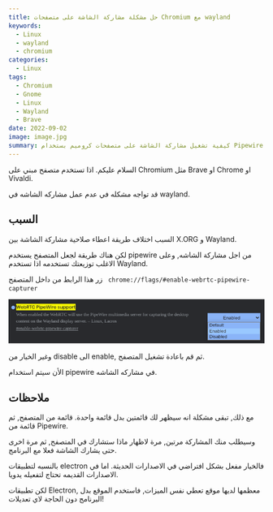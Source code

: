 ```yaml
---
title: حل مشكلة مشاركة الشاشة على متصفحات Chromium مع wayland
keywords:
  - Linux
  - wayland
  - chromium
categories:
  - Linux
tags:
  - Chromium
  - Gnome
  - Linux
  - Wayland
  - Brave
date: 2022-09-02
image: image.jpg
summary: كيفية تشغيل مشاركة الشاشة على متصفحات كروميم بستخدام Pipewire
---
```


السلام عليكم.
اذا تستخدم متصفح مبني على Chromium مثل Brave او Chrome او Vivaldi.

قد تواجه مشكله في عدم عمل مشاركه الشاشه في wayland.

## السبب
السبب اختلاف طريقة اعطاء صلاحية مشاركة الشاشة بين X.ORG و Wayland.

لكن هناك طريقة لجعل المتصفح يستخدم pipewire من اجل مشاركة الشاشه, وعلى الاغلب توزيعتك تستخدمه اذا تستخدم Wayland.

زر هذا الرابط من داخل المتصفح ` chrome://flags/#enable-webrtc-pipewire-capturer`

![](screenshot.png)

وغير الخيار من disable الى enable, ثم قم باعادة تشغيل المتصفح.

الأن سيتم استخدام pipewire في مشاركه الشاشه.
## ملاحظات

مع ذلك, تبقى مشكلة انه سيظهر لك قائمتين بدل قائمة واحدة.
قائمة من المتصفح, ثم قائمة من Pipewire.

وسيطلب منك المشاركة مرتين, مرة لاظهار ماذا ستشارك في المتصفح, ثم مرة اخرى حتى يشارك الشاشة فعلا مع البرنامج.

بالنسبه لتطبيقات electron فالخيار مفعل بشكل افتراضي في الاصدارات الحديثة. اما في الاصدارات القديمه تحتاج لتفعيله يدويا.

لكن تطبيقات Electron, معظمها لديها موقع تعطي نفس الميزات, فاستخدم الموقع بدل البرنامج دون الحاجة لاي تعديلات!